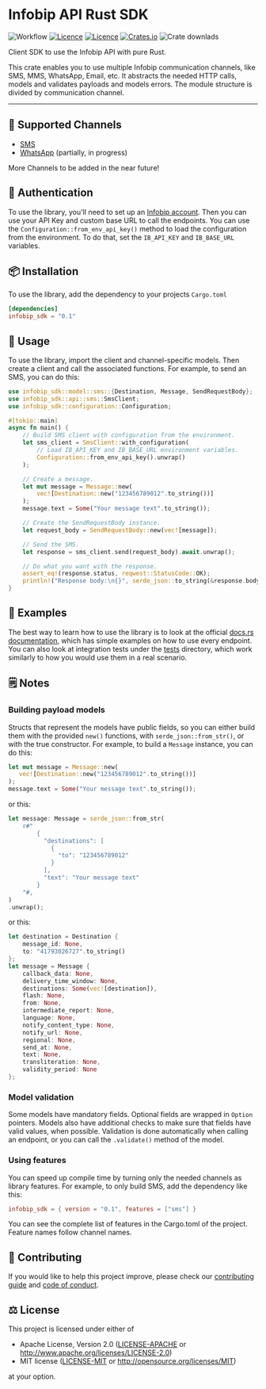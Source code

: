 # Infobip API Rust SDK

![Workflow](https://github.com/infobip-community/infobip-api-rust-sdk/actions/workflows/rust.yml/badge.svg)
[![Licence](https://img.shields.io/github/license/infobip-community/infobip-api-rust-sdk)](LICENSE-MIT)
[![Licence](https://img.shields.io/github/license/infobip-community/infobip-api-rust-sdk)](LICENSE-APACHE)
[![Crates.io](https://img.shields.io/crates/v/infobip_sdk)](https://crates.io/crates/infobip_sdk)
![Crate downlads](https://img.shields.io/crates/d/rust_sdk)

Client SDK to use the Infobip API with pure Rust.

This crate enables you to use multiple Infobip communication channels, like SMS, MMS,
WhatsApp, Email, etc. It abstracts the needed HTTP calls, models and validates payloads and
models errors. The module structure is divided by communication channel.

---

## 📡 Supported Channels
- [SMS](https://www.infobip.com/docs/api/channels/sms)
- [WhatsApp](https://www.infobip.com/docs/api/channels/whatsapp) (partially, in progress)

More Channels to be added in the near future!

## 🔐 Authentication
To use the library, you'll need to set up an [Infobip account](https://www.infobip.com/signup).
Then you can use your API Key and custom base URL to call the endpoints. You can use the
`Configuration::from_env_api_key()` method to load the configuration from the environment. To
do that, set the `IB_API_KEY` and `IB_BASE_URL` variables.

## 📦 Installation
To use the library, add the dependency to your projects `Cargo.toml`
```toml
[dependencies]
infobip_sdk = "0.1"
```

## 🚀 Usage
To use the library, import the client and channel-specific models. Then create a client and
call the associated functions. For example, to send an SMS, you can do this:
```rust
use infobip_sdk::model::sms::{Destination, Message, SendRequestBody};
use infobip_sdk::api::sms::SmsClient;
use infobip_sdk::configuration::Configuration;

#[tokio::main]
async fn main() {
    // Build SMS client with configuration from the environment.
    let sms_client = SmsClient::with_configuration(
        // Load IB_API_KEY and IB_BASE_URL environment variables.
        Configuration::from_env_api_key().unwrap()
    );

    // Create a message.
    let mut message = Message::new(
        vec![Destination::new("123456789012".to_string())]
    );
    message.text = Some("Your message text".to_string());

    // Create the SendRequestBody instance.
    let request_body = SendRequestBody::new(vec![message]);

    // Send the SMS.
    let response = sms_client.send(request_body).await.unwrap();

    // Do what you want with the response.
    assert_eq!(response.status, reqwest::StatusCode::OK);
    println!("Response body:\n{}", serde_json::to_string(&response.body).unwrap());
}
```

## 👀 Examples
The best way to learn how to use the library is to look at the official
[docs.rs documentation](https://docs.rs/infobip_sdk/), which has simple examples on how to use
every endpoint. You can also look at integration tests under the [tests](./tests) directory,
which work similarly to how you would use them in a real scenario.

## 🗒 Notes

### Building payload models
Structs that represent the models have public fields, so you can either build them with the
provided `new()` functions, with `serde_json::from_str()`, or with the true constructor.
For example, to build a `Message` instance, you can do this:
```rust
let mut message = Message::new(
   vec![Destination::new("123456789012".to_string())]
);
message.text = Some("Your message text".to_string());
```
or this:
```rust
let message: Message = serde_json::from_str(
    r#"
        {
          "destinations": [
            {
              "to": "123456789012"
            }
          ],
          "text": "Your message text"
        }
    "#,
)
.unwrap();
```
or this:
```rust
let destination = Destination {
    message_id: None,
    to: "41793026727".to_string()
};
let message = Message {
    callback_data: None,
    delivery_time_window: None,
    destinations: Some(vec![destination]),
    flash: None,
    from: None,
    intermediate_report: None,
    language: None,
    notify_content_type: None,
    notify_url: None,
    regional: None,
    send_at: None,
    text: None,
    transliteration: None,
    validity_period: None
};
```

### Model validation
Some models have mandatory fields. Optional fields are wrapped in `Option` pointers. Models also
have additional checks to make sure that fields have valid values, when possible. Validation
is done automatically when calling an endpoint, or you can call the `.validate()` method of the
model.

### Using features
You can speed up compile time by turning only the needed channels as library features.
For example, to only build SMS, add the dependency like this:
```toml
infobip_sdk = { version = "0.1", features = ["sms"] }
```
You can see the complete list of features in the Cargo.toml of the project. Feature names
follow channel names.

## 🧡 Contributing

If you would like to help this project improve, please check our [contributing guide](CONTRIBUTING.md) and [code of conduct](CODE_OF_CONDUCT.md).

## ⚖️ License

This project is licensed under either of

 * Apache License, Version 2.0
   ([LICENSE-APACHE](LICENSE-APACHE) or http://www.apache.org/licenses/LICENSE-2.0)
 * MIT license
   ([LICENSE-MIT](LICENSE-MIT) or http://opensource.org/licenses/MIT)

at your option.
